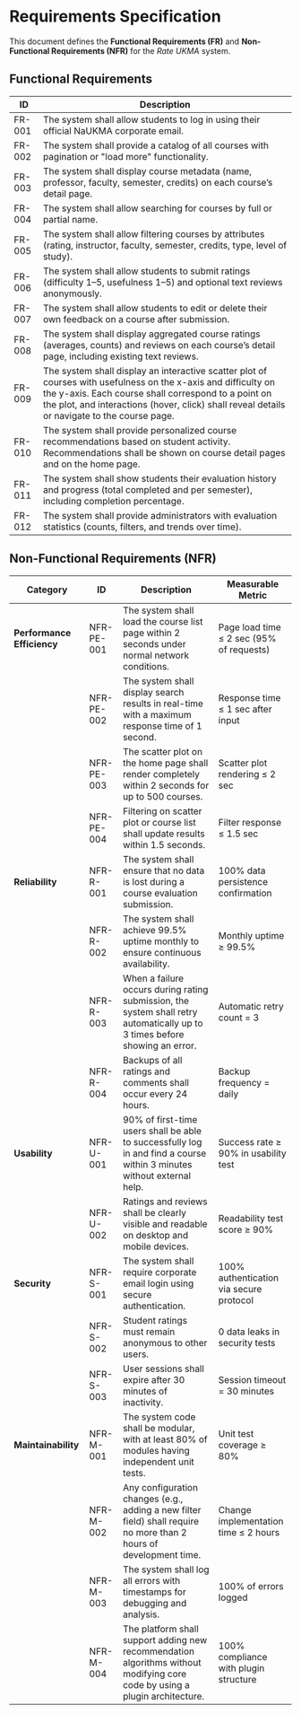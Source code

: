 # Requirements Specification

This document defines the **Functional Requirements (FR)** and **Non-Functional Requirements (NFR)** for the _Rate UKMA_ system.

## Functional Requirements

| ID | Description |
| --- | --- |
| FR-001 | The system shall allow students to log in using their official NaUKMA corporate email. |
| FR-002 | The system shall provide a catalog of all courses with pagination or "load more" functionality. |
| FR-003 | The system shall display course metadata (name, professor, faculty, semester, credits) on each course’s detail page. |
| FR-004 | The system shall allow searching for courses by full or partial name. |
| FR-005 | The system shall allow filtering courses by attributes (rating, instructor, faculty, semester, credits, type, level of study). |
| FR-006 | The system shall allow students to submit ratings (difficulty 1–5, usefulness 1–5) and optional text reviews anonymously. |
| FR-007 | The system shall allow students to edit or delete their own feedback on a course after submission. |
| FR-008 | The system shall display aggregated course ratings (averages, counts) and reviews on each course’s detail page, including existing text reviews. |
| FR-009 | The system shall display an interactive scatter plot of courses with usefulness on the x-axis and difficulty on the y-axis. Each course shall correspond to a point on the plot, and interactions (hover, click) shall reveal details or navigate to the course page. |
| FR-010 | The system shall provide personalized course recommendations based on student activity. Recommendations shall be shown on course detail pages and on the home page. |
| FR-011 | The system shall show students their evaluation history and progress (total completed and per semester), including completion percentage. |
| FR-012 | The system shall provide administrators with evaluation statistics (counts, filters, and trends over time). |

## Non-Functional Requirements (NFR)

| Category | ID | Description | Measurable Metric |
|--------------|------------|--------------------|------------------------|
| **Performance Efficiency** | NFR-PE-001 | The system shall load the course list page within 2 seconds under normal network conditions. | Page load time ≤ 2 sec (95% of requests) |
| | NFR-PE-002 | The system shall display search results in real-time with a maximum response time of 1 second. | Response time ≤ 1 sec after input |
| | NFR-PE-003 | The scatter plot on the home page shall render completely within 2 seconds for up to 500 courses. | Scatter plot rendering ≤ 2 sec |
| | NFR-PE-004 | Filtering on scatter plot or course list shall update results within 1.5 seconds. | Filter response ≤ 1.5 sec |
| **Reliability** | NFR-R-001 | The system shall ensure that no data is lost during a course evaluation submission. | 100% data persistence confirmation |
| | NFR-R-002 | The system shall achieve 99.5% uptime monthly to ensure continuous availability. | Monthly uptime ≥ 99.5% |
| | NFR-R-003 | When a failure occurs during rating submission, the system shall retry automatically up to 3 times before showing an error. | Automatic retry count = 3 |
| | NFR-R-004 | Backups of all ratings and comments shall occur every 24 hours. | Backup frequency = daily |
| **Usability** | NFR-U-001 | 90% of first-time users shall be able to successfully log in and find a course within 3 minutes without external help. | Success rate ≥ 90% in usability test |
| | NFR-U-002 | Ratings and reviews shall be clearly visible and readable on desktop and mobile devices. | Readability test score ≥ 90% |
| **Security** | NFR-S-001 | The system shall require corporate email login using secure authentication. | 100% authentication via secure protocol |
| | NFR-S-002 | Student ratings must remain anonymous to other users. | 0 data leaks in security tests |
| | NFR-S-003 | User sessions shall expire after 30 minutes of inactivity. | Session timeout = 30 minutes |
| **Maintainability** | NFR-M-001 | The system code shall be modular, with at least 80% of modules having independent unit tests. | Unit test coverage ≥ 80% |
| | NFR-M-002 | Any configuration changes (e.g., adding a new filter field) shall require no more than 2 hours of development time. | Change implementation time ≤ 2 hours |
| | NFR-M-003 | The system shall log all errors with timestamps for debugging and analysis. | 100% of errors logged |
| | NFR-M-004 | The platform shall support adding new recommendation algorithms without modifying core code by using a plugin architecture. | 100% compliance with plugin structure |

